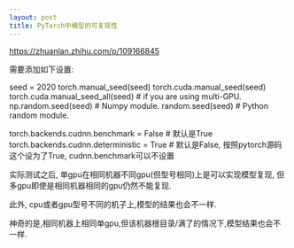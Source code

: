 ```yaml
---
layout: post
title: PyTorch中模型的可复现性
---
```


https://zhuanlan.zhihu.com/p/109166845


需要添加如下设置:

seed = 2020
torch.manual_seed(seed)
torch.cuda.manual_seed(seed)
torch.cuda.manual_seed_all(seed) # if you are using multi-GPU.
np.random.seed(seed) # Numpy module.
random.seed(seed) # Python random module.

torch.backends.cudnn.benchmark = False       # 默认是True
torch.backends.cudnn.deterministic = True    # 默认是False, 按照pytorch源码这个设为了True, cudnn.benchmark可以不设置



实际测试之后, 单gpu在相同机器不同gpu(但型号相同)上是可以实现模型复现, 但多gpu即使是相同机器相同的gpu仍然不能复现.

此外, cpu或者gpu型号不同的机子上,模型的结果也会不一样.

神奇的是,相同机器上相同单gpu,但该机器根目录/满了的情况下,模型结果也会不一样.